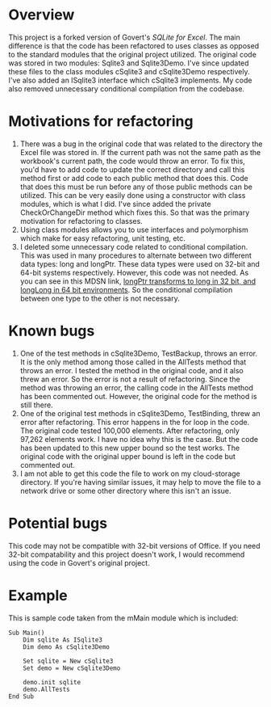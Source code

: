 # Overview
This project is a forked version of Govert's *SQLite for Excel*. The main difference is that the code has been refactored to uses classes as opposed to the standard modules that the original project utilized. The original code was stored in two modules: Sqlite3 and Sqlite3Demo. I've since updated these files to the class modules cSqlite3 and cSqlite3Demo respectively. I've also added an ISqlite3 interface which cSqlite3 implements. My code also removed unnecessary conditional compilation from the codebase.

# Motivations for refactoring

1. There was a bug in the original code that was related to the directory the Excel file was stored in. If the current path was not the same path as the workbook's current path, the code would throw an error. To fix this, you'd have to add code to update the correct directory and call this method first or add code to each public method that does this. Code that does this must be run before any of those public methods can be utilized. This can be very easily done using a constructor with class modules, which is what I did. I've since added the private CheckOrChangeDir method which fixes this. So that was the primary motivation for refactoring to classes.
2. Using class modules allows you to use interfaces and polymorphism which make for easy refactoring, unit testing, etc.
3. I deleted some unnecessary code related to conditional compilation. This was used in many procedures to alternate between two different data types: long and longPtr. These data types were used on 32-bit and 64-bit systems respectively. However, this code was not needed. As you can see in this MDSN link, [longPtr transforms to long in 32 bit, and longLong in 64 bit environments](https://docs.microsoft.com/en-us/office/vba/language/reference/user-interface-help/longptr-data-type). So the conditional compilation between one type to the other is not necessary.

# Known bugs

1. One of the test methods in cSqlite3Demo, TestBackup, throws an error. It is the only method among those called in the AllTests method that throws an error. I tested the method in the original code, and it also threw an error. So the error is not a result of refactoring. Since the method was throwing an error, the calling code in the AllTests method has been commented out. However, the original code for the method is still there.
2. One of the original test methods in cSqlite3Demo, TestBinding, threw an error after refactoring. This error happens in the for loop in the code. The original code tested 100,000 elements. After refactoring, only 97,262 elements work. I have no idea why this is the case. But the code has been updated to this new upper bound so the test works. The original code with the original upper bound is left in the code but commented out.
3. I am not able to get this code the file to work on my cloud-storage directory. If you're having similar issues, it may help to move the file to a network drive or some other directory where this isn't an issue.

# Potential bugs

This code may not be compatible with 32-bit versions of Office. If you need 32-bit compatability and this project doesn't work, I would recommend using the code in Govert's original project.

# Example

This is sample code taken from the mMain module which is included:

    Sub Main()
        Dim sqlite As ISqlite3
        Dim demo As cSqlite3Demo
        
        Set sqlite = New cSqlite3
        Set demo = New cSqlite3Demo
        
        demo.init sqlite
        demo.AllTests
    End Sub
